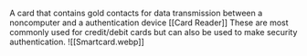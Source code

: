 A card that contains gold contacts for data transmission between a noncomputer and a authentication device [[Card Reader]]
These are most commonly used for credit/debit cards but can also be used to make security authentication.
![[Smartcard.webp]]